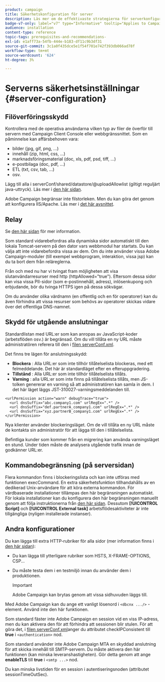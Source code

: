 ```yaml
---
product: campaign
title: Säkerhetskonfiguration för server
description: Läs mer om de effektivaste strategierna för serverkonfiguration
badge-v7-only: label="v7" type="Informative" tooltip="Applies to Campaign Classic v7 only"
audience: installation
content-type: reference
topic-tags: prerequisites-and-recommendations-
exl-id: e1aff73a-54fb-444e-b183-df11c9b3df31
source-git-commit: 3c1a0f435dce5e1f54f701e742f393db066ad78f
workflow-type: tm+mt
source-wordcount: '624'
ht-degree: 3%

---
```


# Serverns säkerhetsinställningar {#server-configuration}

## Filöverföringsskydd

Kontrollera med de operativa användarna vilken typ av filer de överför till servern med Campaign Client Console eller webbgränssnittet. Som en påminnelse kan affärsbehoven vara:

* bilder (jpg, gif, png, ...)
* innehåll (zip, html, css, ...)
* marknadsföringsmaterial (doc, xls, pdf, psd, tiff, ...)
* e-postbilaga (doc, pdf, ...)
* ETL (txt, csv, tab, ...)
* osv.

Lägg till alla i serverConf/shared/datastore/@uploadAllowlist (giltigt reguljärt java-uttryck). Läs mer i [den här sidan](../../installation/using/file-res-management.md).

Adobe Campaign begränsar inte filstorleken. Men du kan göra det genom att konfigurera IIS/Apache. Läs mer i [det här avsnittet](../../installation/using/web-server-configuration.md).

## Relay

Se [den här sidan](../../installation/using/configuring-campaign-server.md#dynamic-page-security-and-relays) för mer information.

Som standard vidarebefordras alla dynamiska sidor automatiskt till den lokala Tomcat-servern på den dator vars webbmodul har startats. Du kan välja att inte vidarebefordra vissa av dem. Om du inte använder vissa Adobe Campaign-moduler (till exempel webbprogram, interaktion, vissa jsp) kan du ta bort dem från reläreglerna.

Från och med nu har vi tvingat fram möjligheten att visa slutanvändarresurser med http (httpAllowed=&quot;true&quot;). Eftersom dessa sidor kan visa vissa PII-sidor (som e-postinnehåll, adress), inlösenkupong och erbjudande, bör du tvinga HTTPS igen på dessa sökvägar.

Om du använder olika värdnamn (en offentlig och en för operatorer) kan du även förhindra att vissa resurser som behövs av operatorer skickas vidare över det offentliga DNS-namnet.

## Skydd för utgående anslutningar

Standardlistan med URL:er som kan anropas av JavaScript-koder (arbetsflöden osv.) är begränsad. Om du vill tillåta en ny URL måste administratören referera till den i [filen serverConf.xml](../../installation/using/the-server-configuration-file.md).

Det finns tre lägen för anslutningsskydd:

* **Blockera** : Alla URL:er som inte tillhör tillåtelselista blockeras, med ett felmeddelande. Det här är standardläget efter en efteruppgradering.
* **Tillstånd** : Alla URL:er som inte tillhör tillåtelselista tillåts.
* **Varning** : alla URL:er som inte finns på tillåtelselista tillåts, men JS-tolken genererar en varning så att administratören kan samla in dem. I det här läget läggs JST-310027-varningsmeddelanden till.

```
<urlPermission action="warn" debugTrace="true">
  <url dnsSuffix="abc.company1.com" urlRegEx=".*" />
  <url dnsSuffix="def.partnerA_company1.com" urlRegEx=".*" />
  <url dnsSuffix="xyz.partnerB_company1.com" urlRegEx=".*" />
</urlPermission>
```

Nya klienter använder blockeringsläget. Om de vill tillåta en ny URL måste de kontakta sin administratör för att lägga till den i tillåtelselista.

Befintliga kunder som kommer från en migrering kan använda varningsläget en stund. Under tiden måste de analysera utgående trafik innan de godkänner URL:er.

## Kommandobegränsning (på serversidan)

Flera kommandon finns i blockeringslista och kan inte utföras med funktionen execCommand. En extra säkerhetsfunktion tillhandahålls av en dedikerad Unix-användare för att köra externa kommandon. För värdbaserade installationer tillämpas den här begränsningen automatiskt. För lokala installationer kan du konfigurera den här begränsningen manuellt genom att följa instruktionerna från [den här sidan](../../installation/using/configuring-campaign-server.md#restricting-authorized-external-commands). Dessutom **[!UICONTROL Script]** och **[!UICONTROL External task]** arbetsflödesaktiviteter är inte tillgängliga (nyligen installerade instanser).

## Andra konfigurationer

Du kan lägga till extra HTTP-rubriker för alla sidor (mer information finns i [den här sidan](../../installation/using/configuring-campaign-server.md#restricting-authorized-external-commands)):

* Du kan lägga till ytterligare rubriker som HSTS, X-FRAME-OPTIONS, CSP...
* Du måste testa dem i en testmiljö innan du använder dem i produktionen.

  >[!IMPORTANT]
  >
  >Adobe Campaign kan brytas genom att vissa sidhuvuden läggs till.

Med Adobe Campaign kan du ange ett vanligt lösenord i `<dbcnx .../>` -element. Använd inte den här funktionen.

Som standard fäster inte Adobe Campaign en session vid en viss IP-adress, men du kan aktivera den för att förhindra att sessionen blir stulen. För att göra det, i [filen serverConf.xml](../../installation/using/the-server-configuration-file.md)anger du attributet checkIPConsistent till **true** i `<authentication>` nod.

Som standard använder inte Adobe Campaign MTA en skyddad anslutning för att skicka innehåll till SMTP-servern. Du måste aktivera den här funktionen (kan minska leveranshastigheten). Gör detta genom att ange **enableTLS** till **true** i `<smtp ...>` nod.

Du kan minska livstiden för en session i autentiseringsnoden (attributet sessionTimeOutSec).

